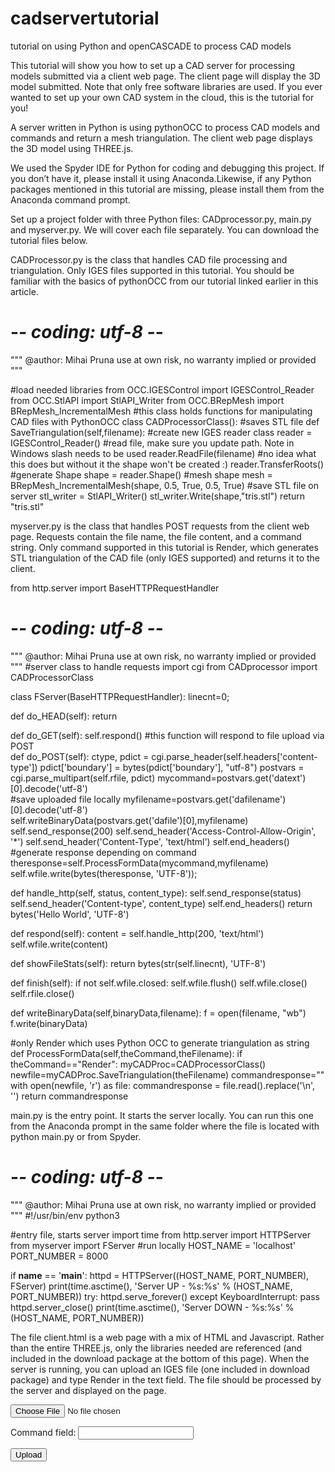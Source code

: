 # cadservertutorial
 tutorial on using Python and openCASCADE to process CAD models
 
 This tutorial will show you how to set up a CAD server for processing models submitted via a client web page. The client page will display the 3D model submitted. Note that only free software libraries are used. If you ever wanted to set up your own CAD system in the cloud, this is the tutorial for you!

A server written in Python is using pythonOCC to process CAD models and commands and return a mesh triangulation. The client web page displays the 3D model using THREE.js. 


We used the Spyder IDE for Python for coding and debugging this project. If you don’t have it, please install it using Anaconda.Likewise, if any Python packages mentioned in this tutorial are missing, please install them from the Anaconda command prompt.

Set up a project folder with three Python files: CADprocessor.py, main.py and myserver.py. We will cover each file separately. You can download the tutorial files below.

 

CADProcessor.py is the class that handles CAD file processing and triangulation. Only IGES files supported in this tutorial. You should be familiar with the basics of pythonOCC from our tutorial linked earlier in this article.

# -*- coding: utf-8 -*-
"""
@author: Mihai Pruna
use at own risk, no warranty implied or provided
"""


#load needed libraries
from OCC.IGESControl import IGESControl_Reader
from OCC.StlAPI import StlAPI_Writer
from OCC.BRepMesh import BRepMesh_IncrementalMesh
#this class holds functions for manipulating CAD files with PythonOCC
class CADProcessorClass():
    #saves STL file
    def SaveTriangulation(self,filename):
        #create new IGES reader class
        reader = IGESControl_Reader()
        #read file, make sure you update path. Note in Windows slash needs to be used
        reader.ReadFile(filename)
        #no idea what this does but without it the shape won't be created :)
        reader.TransferRoots()
        #generate Shape
        shape = reader.Shape()
        #mesh shape
        mesh = BRepMesh_IncrementalMesh(shape, 0.5, True, 0.5, True)
        #save STL file on server
        stl_writer = StlAPI_Writer()
        stl_writer.Write(shape,"tris.stl")
        return "tris.stl"



myserver.py is the class that handles POST requests from the client web page. Requests contain the file name, the file content, and a command string. Only command supported in this tutorial is Render, which generates STL triangulation of the CAD file (only IGES supported) and returns it to the client. 

from http.server import BaseHTTPRequestHandler
# -*- coding: utf-8 -*-
"""
@author: Mihai Pruna
use at own risk, no warranty implied or provided
"""
#server class to handle requests
import cgi
from CADprocessor import CADProcessorClass

class FServer(BaseHTTPRequestHandler):
  linecnt=0;
    
  def do_HEAD(self):
    return
    
  def do_GET(self):
    self.respond()
  #this function will respond to file upload via POST  
  def do_POST(self):
    ctype, pdict = cgi.parse_header(self.headers['content-type'])
    pdict['boundary'] = bytes(pdict['boundary'], "utf-8")
    postvars = cgi.parse_multipart(self.rfile, pdict)
    mycommand=postvars.get('datext')[0].decode('utf-8')  
    #save uploaded file locally
    myfilename=postvars.get('dafilename')[0].decode('utf-8')  
    self.writeBinaryData(postvars.get('dafile')[0],myfilename)
    self.send_response(200)
    self.send_header('Access-Control-Allow-Origin', '*')
    self.send_header('Content-Type', 'text/html')
    self.end_headers()
    #generate response depending on command         
    theresponse=self.ProcessFormData(mycommand,myfilename)
    self.wfile.write(bytes(theresponse, 'UTF-8'));
   
  def handle_http(self, status, content_type):
    self.send_response(status)
    self.send_header('Content-type', content_type)
    self.end_headers()
    return bytes('Hello World', 'UTF-8')
    
  def respond(self):
    content = self.handle_http(200, 'text/html')
    self.wfile.write(content)
    
  def showFileStats(self):
    return bytes(str(self.linecnt), 'UTF-8')


  def finish(self):
    if not self.wfile.closed:
        self.wfile.flush()
    self.wfile.close()
    self.rfile.close()
    
    
  def writeBinaryData(self,binaryData,filename):
    f = open(filename, "wb")
    f.write(binaryData)   
    
   #only Render which uses Python OCC to generate triangulation as string 
  def ProcessFormData(self,theCommand,theFilename):
      if theCommand=="Render":
          myCADProc=CADProcessorClass()
          newfile=myCADProc.SaveTriangulation(theFilename)
          commandresponse=""
          with open(newfile, 'r') as file:
              commandresponse = file.read().replace('\n', '')
          return commandresponse    
      
 

main.py is the entry point. It starts the server locally. You can run this one from the Anaconda prompt in the same folder where the file is located with python main.py or from Spyder.

# -*- coding: utf-8 -*-
"""
@author: Mihai Pruna
use at own risk, no warranty implied or provided
"""
#!/usr/bin/env python3

#entry file, starts server
import time
from http.server import HTTPServer
from myserver import FServer
#run locally
HOST_NAME = 'localhost'
PORT_NUMBER = 8000

if __name__ == '__main__':
    httpd = HTTPServer((HOST_NAME, PORT_NUMBER), FServer)
    print(time.asctime(), 'Server UP - %s:%s' % (HOST_NAME, PORT_NUMBER))
    try:
        httpd.serve_forever()
    except KeyboardInterrupt:
        pass
    httpd.server_close()
    print(time.asctime(), 'Server DOWN - %s:%s' % (HOST_NAME, PORT_NUMBER))
 

The file client.html is a web page with a mix of HTML and Javascript. Rather than the entire THREE.js, only the libraries needed are referenced (and included in the download package at the bottom of this page). When the server is running, you can upload an IGES file (one included in download package) and type Render in the text field. The file should be processed by the server and displayed on the page.

<!DOCTYPE html PUBLIC "-//W3C//DTD XHTML 1.0 Transitional//EN" "http://www.w3.org/TR/xhtml1/DTD/xhtml1-transitional.dtd">
<!--Author: Mihai Pruna. use at own risk, no warranty implied or provided-->
<html xmlns="http://progmodcon.com">
<head>
	<!--Load libraries-->
    <script type="text/javascript" src="sources/jquery-3.1.1.js"> </script>
	<script type="text/javascript" src="sources/jquery-3.1.1.min.js"> </script>
	<script type="text/javascript" src="sources/three.min.js"></script>
	<script type="text/javascript", src="sources/STLLoader.js"></script>
	<script src="sources/TrackballControls.js"></script>
</head>
<body>
	<!--Create form for upload of file and command-->
	<form id="myformid" enctype="multipart/form-data" method="post" action="http://localhost:8000/">
	  <input id="myfileid" name="file" type="file"/>
	  <p><label>Command field: <input name="command" type="text" id="command-id" /></label></p>
	  <input type="submit" id="submitid" value="Upload"/>
	  <script>
		//retrieve elements from document
	    var form = document.getElementById('myformid');
		var fileSelect = document.getElementById('myfileid');
		var uploadButton = document.getElementById('submitid');
		var commandstring=document.getElementById('command-id');
		//gets called when upload button pushed
		form.onsubmit = function(event) {
		  event.preventDefault();
		  // Update button text.
		  uploadButton.innerHTML = 'Uploading...';
          // Get the selected files from the input.
		  var files = fileSelect.files;
		  // Create a new FormData object.
		  var formData = new FormData();
		  //append data in dictionary format
		  formData.append('dafile', files[0], files[0].name);
		  formData.append('datext',commandstring.value);
		  formData.append('dafilename',files[0].name);
		  // Set up the request.
		  var xhr = new XMLHttpRequest();
		  //function called when state changes
          xhr.onreadystatechange = function() {
			//if request completed successfully and response received 
		    if (xhr.readyState === 4 && xhr.status === 200) {
			  if (commandstring.value=="Render")
			  {
				var stlmesh=MakeSTLMesh(xhr.responseText);
				scene.remove(parent);
				parent = new THREE.Object3D();
				parent.add(stlmesh);
				scene.add(parent);
			  }
			}
		  }
		  // Open the connection.
		  xhr.open('POST', 'http://localhost:8000/', true);  
		  // Send the Data.
		  xhr.send(formData);
		}
		//3D window with THREE.js
		//scene storage container
		var parent;
		var container, stats;
			var camera, scene, renderer;
			var cube, plane;
			var startTime	= Date.now();
			var targetRotation = 0;
			var targetRotationOnMouseDown = 0;
			var mouseX = 0;
			var mouseXOnMouseDown = 0;
			var windowHalfX = window.innerWidth / 2;
			var windowHalfY = window.innerHeight / 2;
			init();
			animate();
			//this gets called once
			function init() {
				// create the camera
				camera = new THREE.PerspectiveCamera( 70, window.innerWidth / window.innerHeight, 1, 1000 );
				camera.position.y = 350;
				camera.position.z = 350;
				camera.position.x=350;
		    	camera.lookAt(new THREE.Vector3(0,0,0));
				// create the Scene
				scene = new THREE.Scene();
				//add some lights			
				light1 = new THREE.DirectionalLight('white', 1.0);
				light1.position.set(200,200,200);
				light1.name = 'Back light';
				scene.add(light1);
				light2 = new THREE.DirectionalLight('white', 1.0);
				light2.position.set(-200,-200,-200);
				light2.name = 'Back light';
				scene.add(light2);
				light3 = new THREE.DirectionalLight('white', 1.0);
				light3.position.set(0,0,-200);
				light3.name = 'Back light';
				scene.add(light3);
				light4 = new THREE.DirectionalLight('white', 1.0);
				light4.position.set(0,0,200);
				light4.name = 'Back light';
				scene.add(light4);
				// create the container element
				container = document.createElement( 'div' );
				document.body.appendChild( container );
				// init the WebGL renderer and append it to the DOM
				renderer = new THREE.WebGLRenderer();
				renderer.setSize( window.innerWidth, window.innerHeight );
				container.appendChild( renderer.domElement );
				//add mouse controls to rotate camera around object
				controls = new THREE.TrackballControls(camera, renderer.domElement);
				controls.minDistance = 100;
				controls.maxDistance = 50000;
				//3d object will be stored here
				parent = new THREE.Object3D();
				scene.add(parent);
			}
			/**
			 * animate and display the scene
			*/
			function animate() {
				// render the 3D scene
				render();
				// relaunch the 'timer' 
				requestAnimationFrame( animate );
				controls.update();
			}
			/**
			 * Render the 3D scene
			*/
			function render() {
				// actually display the scene in the Dom element
				renderer.render( scene, camera );
			}
			//make mesh from string triangulation sent back from server
			function MakeSTLMesh(mySTLString)
			{
				var aloader= new THREE.STLLoader();
				var color1=new THREE.Color(0.99, 0.99, 0.99);
				var mygeom=aloader.parse(mySTLString);
				var material1 = new THREE.MeshLambertMaterial({
				ambient: color1,
				color: color1,
				transparent: true
				});
				var mymesh = new THREE.Mesh(mygeom, material1);
				mymesh.position.set(0,0,0);
				return mymesh;				
			}
					
		</script>
	</form>
	<!-- this is where the 3D view will be-->
	<!--<div id="viewport"></div>-->
</body>
We hope you find this tutorial useful. Contact us if you would like to hire us to create a CAD server for you.
